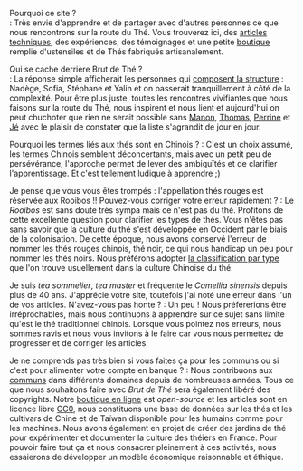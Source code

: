 <script>
    window.addEventListener("load", function(event) {
        // display the first answer
        document.querySelector("dd").classList.toggle('visible')
        const dts = document.querySelectorAll("dt")
        dts.forEach(dt => dt.addEventListener('click', event => {
            event.currentTarget.nextElementSibling.classList.toggle('visible')
        }))
    });
</script>

Pourquoi ce site ?  
: Très envie d'apprendre et de partager avec d'autres personnes ce que nous rencontrons sur la route du Thé. Vous trouverez ici, des [articles techniques](/base), des expériences, des témoignages et une petite [boutique](https://boutique.brutdethé.fr) remplie d'ustensiles et de Thés fabriqués artisanalement.

Qui se cache derrière Brut de Thé ?  
: La réponse simple afficherait les personnes qui [composent la structure](/mentions-legales) : Nadège, Sofia, Stéphane et Yalin et on passerait tranquillement à côté de la complexité. Pour être plus juste, toutes les rencontres vivifiantes que nous faisons sur la route du Thé, nous inspirent et nous lient et aujourd'hui on peut chuchoter que rien ne serait possible sans [Manon](https://manonclouzeau.com), [Thomas](https://www.facebook.com/leslandesvivantes/), [Perrine](https://www.perrinepottiez.com/) et [Jé](https://www.theiere-tasse.com/) avec le plaisir de constater que la liste s'agrandit de jour en jour.

Pourquoi les termes liés aux thés sont en Chinois ? 
: C'est un choix assumé, les termes Chinois semblent déconcertants, mais avec un petit peu de persévérance, l'approche permet de lever des ambiguïtés et de clarifier l'apprentissage. Et c'est tellement ludique à apprendre ;)

Je pense que vous vous êtes trompés : l'appellation thés rouges est réservée aux Rooibos !! Pouvez-vous corriger votre erreur rapidement ?
: Le _Rooibos_ est sans doute très sympa mais ce n'est pas du thé. Profitons de cette excellente question pour clarifier les types de thés. Vous n'êtes pas sans savoir que la culture du thé s'est développée en Occident par le biais de la colonisation. De cette époque, nous avons conservé l'erreur de nommer les thés rouges chinois, thé noir, ce qui nous handicap un peu pour nommer les thés noirs. Nous préférons adopter [la classification par type](/base/les-types-de-thes.html) que l'on trouve usuellement dans la culture Chinoise du thé.

Je suis *tea sommelier*, *tea master* et fréquente le *Camellia sinensis* depuis plus de 40 ans. J'apprécie votre site, toutefois j'ai noté une erreur dans l'un de vos articles. N'avez-vous pas honte ?
: Un peu ! Nous préférerions être irréprochables, mais nous continuons à apprendre sur ce sujet sans limite qu'est le thé traditionnel chinois. Lorsque vous pointez nos erreurs, nous sommes ravis et nous vous invitons à le faire car vous nous permettez de progresser et de corriger les articles. <!-- on souhaite vous faire participer et construire un commun -->

Je ne comprends pas très bien si vous faites ça pour les communs ou si c'est pour alimenter votre compte en banque ?
: Nous contribuons aux [communs](https://fr.wikipedia.org/wiki/Communs) dans différents domaines depuis de nombreuses années. Tous ce que nous souhaitons faire avec _Brut de Thé_ sera également libéré des copyrights. Notre [boutique en ligne](https://github.com/brutdethe/boutique) est _open-source_ et les articles sont en licence libre [CC0](https://creativecommons.org/publicdomain/zero/1.0/deed.fr), nous constituons une base de données sur les thés et les cultivars de Chine et de Taïwan disponible pour les humains comme pour les machines. Nous avons également en projet de créer des jardins de thé pour expérimenter et documenter la culture des théiers en France.
Pour pouvoir faire tout ça et nous consacrer pleinement à ces activités, nous essaierons de développer un modèle économique raisonnable et éthique.
